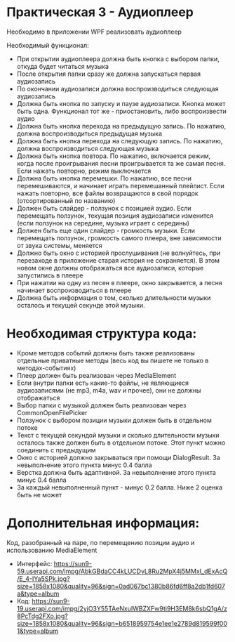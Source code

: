# Практическая 3 - Аудиоплеер
Необходимо в приложении WPF реализовать аудиоплеер

Необходимый функционал:
* При открытии аудиоплеера должна быть кнопка с выбором папки, откуда будет читаться музыка
* После открытия папки сразу же должна запускаться первая аудиозапись
* По окончании аудиозаписи должна воспроизводиться следующая аудиозапись
* Должна быть кнопка по запуску и паузе аудиозаписи. Кнопка может быть одна. Функционал тот же - приостановить, либо воспроизвести аудио
* Должна быть кнопка перехода на предыдущую запись. По нажатию, должна воспроизводиться предыдущая музыка  
* Должна быть кнопка перехода на следующую запись. По нажатию, должна воспроизводиться следующая музыка
* Должна быть кнопка повтора. По нажатию, включается режим, когда после проигрывания песни проигрывается та же самая песня. Если нажать повторно, режим выключается
* Должна быть кнопка перемешки. По нажатию, все песни перемешиваются, и начинает играть перемешанный плейлист. Если нажать повторно, все файлы возвращаются в свой порядок (отсортированный по названию)
* Должен быть слайдер - ползунок с позицией аудио. Если перемещать ползунок, текущая позиция аудиозаписи изменится (если ползунок на середине, музыка играет с середины)
* Должен быть еще один слайдер - громкость музыки. Если перемещать ползунок, громкость самого плеера, вне зависимости от звука системы, меняется
* Должно быть окно с историей прослушивания (не волнуйтесь, при перезаходе в приложение старая история не сохраняется). В этом новом окне должны отображаться все аудиозаписи, которые запустились в плеере
* При нажатии на одну из песен в плеере, окно закрывается, а песня начинает воспроизводиться в плеере
* Должна быть информация о том, сколько длительности музыки осталось и текущей секунде этой музыки.
# Необходимая структура кода:
* Кроме методов событий должны быть также реализованы отдельные приватные методы (весь код вы пишете не только в методах-событиях)
* Плеер должен быть реализован через MediaElement
* Если внутри папки есть какие-то файлы, не являющиеся аудиозаписями (не mp3, m4a, wav и прочее), они не должны отображаться
* Выбор папки с музыкой должен быть реализован через CommonOpenFilePicker
* Ползунок с выбором позиции музыки должен быть в отдельном потоке
* Текст с текущей секундой музыки и сколько длительности музыки осталось также должен быть в отдельном потоке. Этот пункт можно соединить с предыдущим
* Окно с историей должно закрываться при помощи DialogResult.  За невыполнение этого пункта минус 0.4 балла
* Верстка должна быть адаптивной. За невыполнение этого пункта минус 0.4 балла
* За каждый невыполненный пункт - минус 0.2 балла. Ниже 2 оценка быть не может

# Дополнительная информация:
Код, разобранный на паре, по перемещению позиции аудио и использованию MediaElement
* Интерфейс: https://sun9-59.userapi.com/impg/AbkGBdaCC4kLUCDvL8Ru2MpX4j5MMxI_dExAcQ/E_4-IYa5SPk.jpg?size=1858x1080&quality=96&sign=0ad067bc1380b86fd6ff8a2db1fd607a&type=album
* Код: https://sun9-19.userapi.com/impg/2yjO3Y55TAeNxuIWBZXFw9ti9H3EM8k6sbQ1gA/z8PcTdg2FXo.jpg?size=1858x1080&quality=96&sign=b6518959754e1ee1e2789d819599f001&type=album
